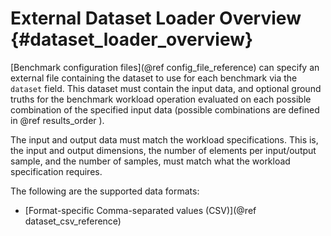 
External Dataset Loader Overview {#dataset_loader_overview}
========================

[Benchmark configuration files](@ref config_file_reference) can specify an external file containing the dataset to use for each benchmark via the `dataset` field. This dataset must contain the input data, and optional ground truths for the benchmark workload operation evaluated on each possible combination of the specified input data (possible combinations are defined in @ref results_order ).

The input and output data must match the workload specifications. This is, the input and output dimensions, the number of elements per input/output sample, and the number of samples, must match what the workload specification requires.

The following are the supported data formats:
- [Format-specific Comma-separated values (CSV)](@ref dataset_csv_reference)

